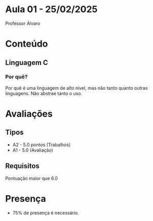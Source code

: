 



# Aula 01 - 25/02/2025

Professor Álvaro


# Conteúdo

## Linguagem C

### Por quê?

Por quê é uma linguagem de alto nível, mas não tanto quanto outras linguagens. Não abstrae tanto o uso.


# Avaliações

## Tipos

- A2 - 5.0 pontos (Trabalhos)
- A1 - 5.0 (Avaliação)


## Requisitos

Pontuação maior que 6.0


# Presença

- 75% de presença é necessário.
